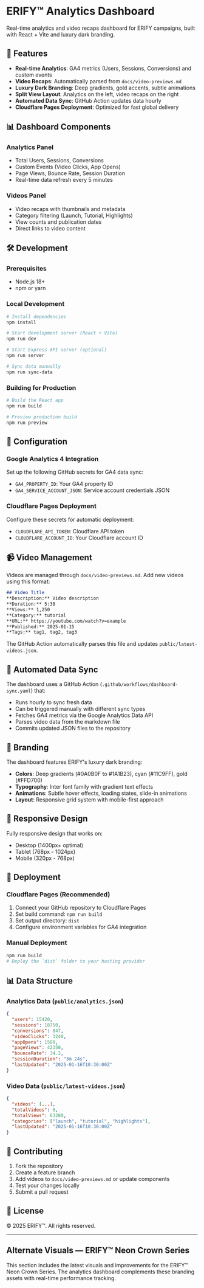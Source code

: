 # ERIFY™ Analytics Dashboard

Real-time analytics and video recaps dashboard for ERIFY campaigns, built with React + Vite and luxury dark branding.

## 🚀 Features

- **Real-time Analytics**: GA4 metrics (Users, Sessions, Conversions) and custom events
- **Video Recaps**: Automatically parsed from `docs/video-previews.md`
- **Luxury Dark Branding**: Deep gradients, gold accents, subtle animations
- **Split View Layout**: Analytics on the left, video recaps on the right
- **Automated Data Sync**: GitHub Action updates data hourly
- **Cloudflare Pages Deployment**: Optimized for fast global delivery

## 📊 Dashboard Components

### Analytics Panel
- Total Users, Sessions, Conversions
- Custom Events (Video Clicks, App Opens)
- Page Views, Bounce Rate, Session Duration
- Real-time data refresh every 5 minutes

### Videos Panel
- Video recaps with thumbnails and metadata
- Category filtering (Launch, Tutorial, Highlights)
- View counts and publication dates
- Direct links to video content

## 🛠️ Development

### Prerequisites
- Node.js 18+
- npm or yarn

### Local Development
```bash
# Install dependencies
npm install

# Start development server (React + Vite)
npm run dev

# Start Express API server (optional)
npm run server

# Sync data manually
npm run sync-data
```

### Building for Production
```bash
# Build the React app
npm run build

# Preview production build
npm run preview
```

## 🔧 Configuration

### Google Analytics 4 Integration
Set up the following GitHub secrets for GA4 data sync:

- `GA4_PROPERTY_ID`: Your GA4 property ID
- `GA4_SERVICE_ACCOUNT_JSON`: Service account credentials JSON

### Cloudflare Pages Deployment
Configure these secrets for automatic deployment:

- `CLOUDFLARE_API_TOKEN`: Cloudflare API token
- `CLOUDFLARE_ACCOUNT_ID`: Your Cloudflare account ID

## 📹 Video Management

Videos are managed through `docs/video-previews.md`. Add new videos using this format:

```markdown
## Video Title
**Description:** Video description
**Duration:** 5:30
**Views:** 1,250
**Category:** tutorial
**URL:** https://youtube.com/watch?v=example
**Published:** 2025-01-15
**Tags:** tag1, tag2, tag3
```

The GitHub Action automatically parses this file and updates `public/latest-videos.json`.

## 🔄 Automated Data Sync

The dashboard uses a GitHub Action (`.github/workflows/dashboard-sync.yaml`) that:

- Runs hourly to sync fresh data
- Can be triggered manually with different sync types
- Fetches GA4 metrics via the Google Analytics Data API
- Parses video data from the markdown file
- Commits updated JSON files to the repository

## 🎨 Branding

The dashboard features ERIFY's luxury dark branding:

- **Colors**: Deep gradients (#0A0B0F to #1A1B23), cyan (#11C9FF), gold (#FFD700)
- **Typography**: Inter font family with gradient text effects
- **Animations**: Subtle hover effects, loading states, slide-in animations
- **Layout**: Responsive grid system with mobile-first approach

## 📱 Responsive Design

Fully responsive design that works on:
- Desktop (1400px+ optimal)
- Tablet (768px - 1024px)
- Mobile (320px - 768px)

## 🚀 Deployment

### Cloudflare Pages (Recommended)
1. Connect your GitHub repository to Cloudflare Pages
2. Set build command: `npm run build`
3. Set output directory: `dist`
4. Configure environment variables for GA4 integration

### Manual Deployment
```bash
npm run build
# Deploy the `dist` folder to your hosting provider
```

## 📊 Data Structure

### Analytics Data (`public/analytics.json`)
```json
{
  "users": 15420,
  "sessions": 18750,
  "conversions": 847,
  "videoClicks": 3240,
  "appOpens": 1580,
  "pageViews": 42350,
  "bounceRate": 34.2,
  "sessionDuration": "3m 24s",
  "lastUpdated": "2025-01-16T10:30:00Z"
}
```

### Video Data (`public/latest-videos.json`)
```json
{
  "videos": [...],
  "totalVideos": 6,
  "totalViews": 63280,
  "categories": ["launch", "tutorial", "highlights"],
  "lastUpdated": "2025-01-16T10:30:00Z"
}
```

## 🤝 Contributing

1. Fork the repository
2. Create a feature branch
3. Add videos to `docs/video-previews.md` or update components
4. Test your changes locally
5. Submit a pull request

## 📄 License

© 2025 ERIFY™. All rights reserved.

---

## Alternate Visuals — ERIFY™ Neon Crown Series

This section includes the latest visuals and improvements for the ERIFY™ Neon Crown Series. The analytics dashboard complements these branding assets with real-time performance tracking.